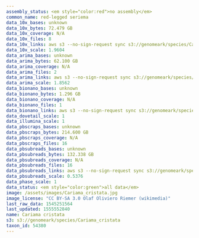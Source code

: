 ```yaml
---
assembly_status: <em style="color:red">no assembly</em>
common_name: red-legged seriema
data_10x_bases: unknown
data_10x_bytes: 72.479 GB
data_10x_coverage: N/A
data_10x_files: 8
data_10x_links: aws s3 --no-sign-request sync s3://genomeark/species/Cariama_cristata/bCarCri1/genomic_data/10x/ .<br>
data_10x_scale: 1.9604
data_arima_bases: unknown
data_arima_bytes: 62.100 GB
data_arima_coverage: N/A
data_arima_files: 2
data_arima_links: aws s3 --no-sign-request sync s3://genomeark/species/Cariama_cristata/bCarCri1/genomic_data/arima/ .<br>
data_arima_scale: 1.8562
data_bionano_bases: unknown
data_bionano_bytes: 1.296 GB
data_bionano_coverage: N/A
data_bionano_files: 1
data_bionano_links: aws s3 --no-sign-request sync s3://genomeark/species/Cariama_cristata/bCarCri1/genomic_data/bionano/ .<br>
data_dovetail_scale: 1
data_illumina_scale: 1
data_pbscraps_bases: unknown
data_pbscraps_bytes: 214.600 GB
data_pbscraps_coverage: N/A
data_pbscraps_files: 16
data_pbsubreads_bases: unknown
data_pbsubreads_bytes: 132.338 GB
data_pbsubreads_coverage: N/A
data_pbsubreads_files: 16
data_pbsubreads_links: aws s3 --no-sign-request sync s3://genomeark/species/Cariama_cristata/bCarCri1/genomic_data/pacbio/ . --exclude "*scraps.bam*"<br>
data_pbsubreads_scale: 0.5376
data_phase_scale: 1
data_status: <em style="color:green">all data</em>
image: /assets/images/Cariama_cristata.jpg
image_license: "CC BY-SA 3.0 Olaf Oliviero Riemer (wikimedia)"
last_raw_data: 1545251564
last_updated: 1555552840
name: Cariama cristata
s3: s3://genomeark/species/Cariama_cristata
taxon_id: 54380
---
```

